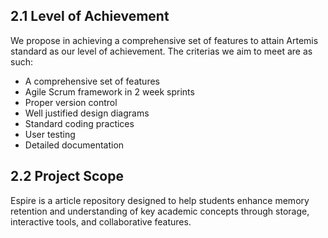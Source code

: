 ## 2.1 Level of Achievement

We propose in achieving a comprehensive set of features to attain Artemis standard as our level of achievement. The criterias we aim to meet are as such:
- A comprehensive set of features
- Agile Scrum framework in 2 week sprints
- Proper version control
- Well justified design diagrams
- Standard coding practices
- User testing
- Detailed documentation

## 2.2 Project Scope

Espire is a article repository designed to help students enhance memory retention and understanding of key academic concepts through storage, interactive tools, and collaborative features.